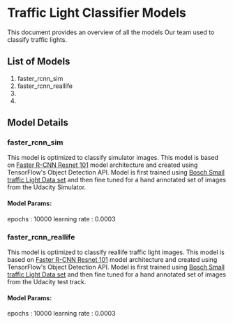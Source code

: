 # Traffic Light Classifier Models 
This document provides an overview of all the models Our team used to classify traffic lights.

## List of Models
1. faster_rcnn_sim
2. faster_rcnn_reallife
3. 
4.

## Model Details
### faster_rcnn_sim
This model is optimized to classify simulator images. This model is based on [Faster R-CNN Resnet 101](https://papers.nips.cc/paper/5638-faster-r-cnn-towards-real-time-object-detection-with-region-proposal-networks.pdf) model architecture and created using TensorFlow's Object Detection API. Model is first trained using [Bosch Small traffic Light Data set](https://hci.iwr.uni-heidelberg.de/node/6132) and then fine tuned for a hand annotated set of images from the Udacity Simulator.
#### Model Params:
epochs : 10000
learning rate : 0.0003

### faster_rcnn_reallife
This model is optimized to classify reallife traffic light images. This model is based on [Faster R-CNN Resnet 101](https://papers.nips.cc/paper/5638-faster-r-cnn-towards-real-time-object-detection-with-region-proposal-networks.pdf) model architecture and created using TensorFlow's Object Detection API. Model is first trained using [Bosch Small traffic Light Data set](https://hci.iwr.uni-heidelberg.de/node/6132) and then fine tuned for a hand annotated set of images from the Udacity test track.
#### Model Params:
epochs : 10000
learning rate : 0.0003


